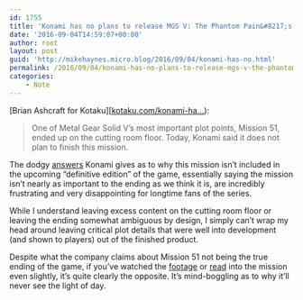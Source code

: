 ```yaml
---
id: 1755
title: 'Konami has no plans to release MGS V: The Phantom Pain&#8217;s controversial Mission 51'
date: '2016-09-04T14:59:07+00:00'
author: root
layout: post
guid: 'http://mikehaynes.micro.blog/2016/09/04/konami-has-no.html'
permalink: /2016/09/04/konami-has-no-plans-to-release-mgs-v-the-phantom-pains-controversial-mission-51/
categories:
    - Note
---
```


\[Brian Ashcraft for Kotaku\]\[[kotaku.com/konami-ha…](https://kotaku.com/konami-has-no-plans-to-finish-mgsv-the-phantom-pains-mi-1785988932)):

> One of Metal Gear Solid V’s most important plot points, Mission 51, ended up on the cutting room floor. Today, Konami said it does not plan to finish this mission.

The dodgy [answers](https://twitter.com/metalgear_en/status/770662138486546432) Konami gives as to why this mission isn’t included in the upcoming “definitive edition” of the game, essentially saying the mission isn’t nearly as important to the ending as we think it is, are incredibly frustrating and very disappointing for longtime fans of the series.

While I understand leaving excess content on the cutting room floor or leaving the ending somewhat ambiguous by design, I simply can’t wrap my head around leaving critical plot details that were well into development (and shown to players) out of the finished product.

Despite what the company claims about Mission 51 not being the true ending of the game, if you’ve watched the [footage](https://www.youtube.com/watch?v=-B4JIHh5Jqk) or [read](http://kotaku.com/one-of-metal-gear-solid-vs-most-important-story-scenes-1728467641) into the mission even slightly, it’s quite clearly the opposite. It’s mind-boggling as to why it’ll never see the light of day.